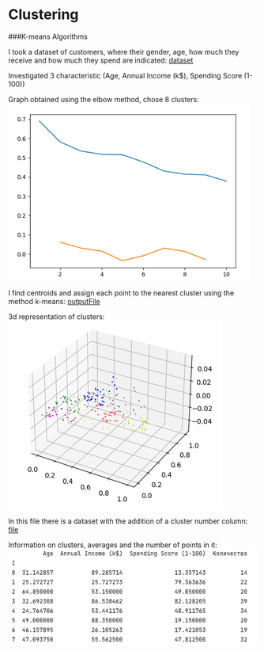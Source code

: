 # Clustering 
###K-means Algorithms

I took a dataset of customers, where their gender, age, 
how much they receive and how much they spend are indicated:
[dataset](Mall_Customers.csv)

Investigated 3 characteristic (Age, Annual Income (k$), Spending Score (1-100))

Graph obtained using the elbow method, chose 8 clusters:
![graph](elbow_method.png)

I find centroids and assign each point to the nearest cluster using the method k-means:
[outputFile](points.csv)

3d representation of clusters:
![3d](3d.png)

In this file there is a dataset with the addition of a cluster number column:
[file](data_clust.csv)

Information on clusters, averages and the number of points in it:
![descr](cluster_descr.png)